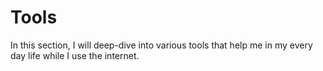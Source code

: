 # Tools

In this section, I will deep-dive into various tools that help me in my every day life while I use the internet. 
